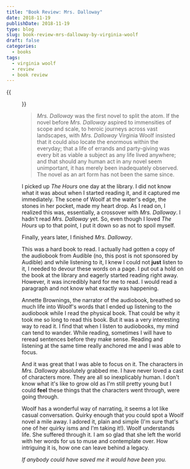 ```yaml
---
title: "Book Review: Mrs. Dalloway"
date: 2018-11-19
publishDate: 2018-11-19
type: blog
slug: book-review-mrs-dalloway-by-virginia-woolf
draft: false
categories:
  - books
tags:
  - virginia woolf
  - review
  - book review
---
```


{{<figure src="https://res.cloudinary.com/dvozrk6m8/image/upload/v1541867678/mrs-dalloway-virginia-woolf_farlvc.png" title="Mrs. Dalloway by Virginia Woolf">}}

> *Mrs. Dalloway* was the first novel to split the atom. If the novel before *Mrs. Dalloway* aspired to immensities of scope and scale, to heroic journeys across vast landscapes, with *Mrs. Dalloway* Virginia Woolf insisted that it could also locate the enormous within the everyday; that a life of errands and party-giving was every bit as viable a subject as any life lived anywhere; and that should any human act in any novel seem unimportant, it has merely been inadequately observed. The novel as an art form has not been the same since.

I picked up *The Hours* one day at the library. I did not know what it was about when I started reading it, and it captured me immediately. The scene of Woolf at the water's edge, the stones in her pocket, made my heart drop. As I read on, I realized this was, essentially, a crossover with *Mrs. Dalloway*. I hadn't read *Mrs. Dalloway* yet. So, even though I loved *The Hours* up to that point, I put it down so as not to spoil myself.

Finally, years later, I finished *Mrs. Dalloway*.

This was a hard book to read. I actually had gotten a copy of the audiobook from Audible (no, this post is not sponsored by Audible) and while listening to it, I knew I could not **just** listen to it, I needed to devour these words on a page. I put out a hold on the book at the library and eagerly started reading right away. However, it was incredibly hard for me to read. I would read a paragraph and not know what exactly was happening.

Annette Brownings, the narrator of the audiobook, breathed so much life into Woolf's words that I ended up listening to the audiobook while I read the physical book. That could be why it took me so long to read this book. But it was a very interesting way to read it. I find that when I listen to audiobooks, my mind can tend to wander. While reading, sometimes I will have to reread sentences before they make sense. Reading and listening at the same time really anchored me and I was able to focus.

And it was great that I was able to focus on it. The characters in *Mrs. Dalloway* absolutely grabbed me. I have never loved a cast of characters more. They are all so inexplicably human. I don't know what it's like to grow old as I'm still pretty young but I could **feel** these things that the characters went through, were going through.

Woolf has a wonderful way of narrating, it seems a lot like casual conversation. Quirky enough that you could spot a Woolf novel a mile away. I adored it, plain and simple (I'm sure that's one of her quirky isms and I'm taking it!). Woolf understands life. She suffered through it. I am so glad that she left the world with her words for us to muse and contemplate over. How intriguing it is, how one can leave behind a legacy.

*If anybody could have saved me it would have been you.*
